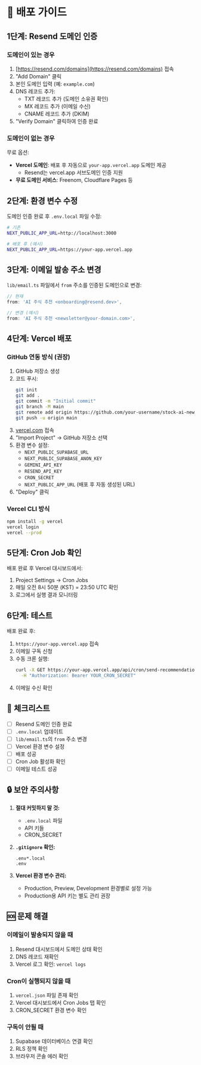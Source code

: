 # 🚀 배포 가이드

## 1단계: Resend 도메인 인증

### 도메인이 있는 경우
1. [https://resend.com/domains](https://resend.com/domains) 접속
2. "Add Domain" 클릭
3. 본인 도메인 입력 (예: `example.com`)
4. DNS 레코드 추가:
   - TXT 레코드 추가 (도메인 소유권 확인)
   - MX 레코드 추가 (이메일 수신)
   - CNAME 레코드 추가 (DKIM)
5. "Verify Domain" 클릭하여 인증 완료

### 도메인이 없는 경우
무료 옵션:
- **Vercel 도메인**: 배포 후 자동으로 `your-app.vercel.app` 도메인 제공
  - Resend는 vercel.app 서브도메인 인증 지원
- **무료 도메인 서비스**: Freenom, Cloudflare Pages 등

## 2단계: 환경 변수 수정

도메인 인증 완료 후 `.env.local` 파일 수정:

```bash
# 기존
NEXT_PUBLIC_APP_URL=http://localhost:3000

# 배포 후 (예시)
NEXT_PUBLIC_APP_URL=https://your-app.vercel.app
```

## 3단계: 이메일 발송 주소 변경

`lib/email.ts` 파일에서 `from` 주소를 인증된 도메인으로 변경:

```typescript
// 현재
from: 'AI 주식 추천 <onboarding@resend.dev>',

// 변경 (예시)
from: 'AI 주식 추천 <newsletter@your-domain.com>',
```

## 4단계: Vercel 배포

### GitHub 연동 방식 (권장)
1. GitHub 저장소 생성
2. 코드 푸시:
   ```bash
   git init
   git add .
   git commit -m "Initial commit"
   git branch -M main
   git remote add origin https://github.com/your-username/stock-ai-newsletter.git
   git push -u origin main
   ```
3. [vercel.com](https://vercel.com) 접속
4. "Import Project" → GitHub 저장소 선택
5. 환경 변수 설정:
   - `NEXT_PUBLIC_SUPABASE_URL`
   - `NEXT_PUBLIC_SUPABASE_ANON_KEY`
   - `GEMINI_API_KEY`
   - `RESEND_API_KEY`
   - `CRON_SECRET`
   - `NEXT_PUBLIC_APP_URL` (배포 후 자동 생성된 URL)
6. "Deploy" 클릭

### Vercel CLI 방식
```bash
npm install -g vercel
vercel login
vercel --prod
```

## 5단계: Cron Job 확인

배포 완료 후 Vercel 대시보드에서:
1. Project Settings → Cron Jobs
2. 매일 오전 8시 50분 (KST) = 23:50 UTC 확인
3. 로그에서 실행 결과 모니터링

## 6단계: 테스트

배포 완료 후:
1. `https://your-app.vercel.app` 접속
2. 이메일 구독 신청
3. 수동 크론 실행:
   ```bash
   curl -X GET https://your-app.vercel.app/api/cron/send-recommendations \
     -H "Authorization: Bearer YOUR_CRON_SECRET"
   ```
4. 이메일 수신 확인

## 📝 체크리스트

- [ ] Resend 도메인 인증 완료
- [ ] `.env.local` 업데이트
- [ ] `lib/email.ts`의 `from` 주소 변경
- [ ] Vercel 환경 변수 설정
- [ ] 배포 성공
- [ ] Cron Job 활성화 확인
- [ ] 이메일 테스트 성공

## 🔒 보안 주의사항

1. **절대 커밋하지 말 것:**
   - `.env.local` 파일
   - API 키들
   - CRON_SECRET

2. **`.gitignore` 확인:**
   ```
   .env*.local
   .env
   ```

3. **Vercel 환경 변수 관리:**
   - Production, Preview, Development 환경별로 설정 가능
   - Production용 API 키는 별도 관리 권장

## 🆘 문제 해결

### 이메일이 발송되지 않을 때
1. Resend 대시보드에서 도메인 상태 확인
2. DNS 레코드 재확인
3. Vercel 로그 확인: `vercel logs`

### Cron이 실행되지 않을 때
1. `vercel.json` 파일 존재 확인
2. Vercel 대시보드에서 Cron Jobs 탭 확인
3. CRON_SECRET 환경 변수 확인

### 구독이 안될 때
1. Supabase 데이터베이스 연결 확인
2. RLS 정책 확인
3. 브라우저 콘솔 에러 확인